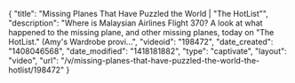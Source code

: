 {
    "title": "Missing Planes That Have Puzzled the World | \"The HotList\"",
    "description": "Where is Malaysian Airlines Flight 370? A look at what happened to the missing plane, and other missing planes, today on \"The HotList.\" (Amy's Wardrobe provi...",
    "videoid": "198472",
    "date_created": "1408046568",
    "date_modified": "1418181882",
    "type": "captivate",
    "layout": "video",
    "url": "\/v\/missing-planes-that-have-puzzled-the-world-the-hotlist\/198472"
}